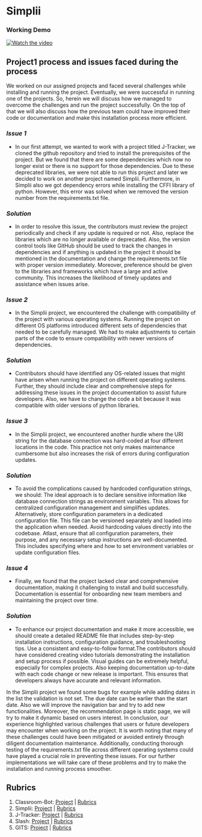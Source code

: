 # Simplii

### Working Demo
[![Watch the video](https://img.youtube.com/vi/XECpwY_PQx8/0.jpg)](https://youtu.be/XECpwY_PQx8)

## Project1 process and issues faced during the process
We worked on our assigned projects and faced several challenges while installing and running the project. Eventually, we were successful in running one of the projects. So, herein we will discuss how we managed to overcome the challenges and run the project successfully. On the top of that we will also discuss how the previous team could have improved their code or documentation and make this installation process more efficient.


### *Issue 1*
- In our first attempt, we wanted to work with a project titled J-Tracker, we cloned the github repository and tried to install the prerequisites of the project. But we found that there are some dependencies which now no longer exist or there is no support for those dependencies. Due to these deprecated libraries, we were not able to run this project and later we decided to work on another project named Simplii. Furthermore, in Simplii also we got dependency errors while installing the CFFI library of python. However, this error was solved when we removed the version number from the requirements.txt file.

### *Solution*
- In order to resolve this issue, the contributors must review the project periodically and check if any update is required or not. Also, replace the libraries which are no longer available or deprecated.
Also, the version control tools like GitHub should be used to track the changes in dependencies and if anything is updated in the project it should be mentioned in the documentation and change the requirements.txt file with proper version immediately. 
Moreover, preference should be given to the libraries and frameworks which have a large and active community. This increases the likelihood of timely updates and assistance when issues arise.

### *Issue 2*
- In the Simplii project, we encountered the challenge with compatibility of the project with various operating systems. Running the project on different OS platforms introduced different sets of dependencies that needed to be carefully managed. We had to make adjustments to certain parts of the code to ensure compatibility with newer versions of dependencies.

### *Solution*
- Contributors should have identified any OS-related issues that might have arisen when running the project on different operating systems. Further, they should include clear and comprehensive steps for addressing these issues in the project documentation to assist future developers. Also, we have to change the code a bit because it was compatible with older versions of python libraries.

### *Issue 3*
- In the Simplii project, we encountered another hurdle where the URI string for the database connection was hard-coded at four different locations in the code. This practice not only makes maintenance cumbersome but also increases the risk of errors during configuration updates.

### *Solution*
- To avoid the complications caused by hardcoded configuration strings, we should:
The ideal approach is to declare sensitive information like database connection strings as environment variables. This allows for centralized configuration management and simplifies updates. Alternatively, store configuration parameters in a dedicated configuration file. This file can be versioned separately and loaded into the application when needed. Avoid hardcoding values directly into the codebase. Atlast, ensure that all configuration parameters, their purpose, and any necessary setup instructions are well-documented. This includes specifying where and how to set environment variables or update configuration files.

### *Issue 4* 
- Finally, we found that the project lacked clear and comprehensive documentation, making it challenging to install and build successfully. Documentation is essential for onboarding new team members and maintaining the project over time.

### *Solution*
- To enhance our project documentation and make it more accessible, we should create a detailed README file that includes step-by-step installation instructions, configuration guidance, and troubleshooting tips. Use a consistent and easy-to-follow format.The contributors should have considered creating video tutorials demonstrating the installation and setup process if possible. Visual guides can be extremely helpful, especially for complex projects.
Also keeping documentation up-to-date with each code change or new release is important. This ensures that developers always have accurate and relevant information.

In the Simplii project we found some bugs for example while adding dates in the list the validation is not set. The due date can be earlier than the start date. Also we will improve the navigation bar and try to add new functionalities. Moreover, the recommendation page is static page, we will try to make it dynamic based on users interest. In conclusion, our experience highlighted various challenges that users or future developers may encounter when working on the project. It is worth noting that many of these challenges could have been mitigated or avoided entirely through diligent documentation maintenance. Additionally, conducting thorough testing of the requirements.txt file across different operating systems could have played a crucial role in preventing these issues. For our further implementations we will take care of these problems and try to make the installation and running process smoother.


## Rubrics

1. Classroom-Bot: [Project](https://github.com/tanay105/Classroom-Bot) | [Rubrics](https://github.com/nisarg210/G58_Project_SE_510/blob/main/proj1/ClassroomBot.md)
2. Simplii: [Project](https://github.com/atharva1996/Simplii) | [Rubrics](https://github.com/nisarg210/G58_Project_SE_510/blob/main/proj1/SimpliiRubrics.md)
3. J-Tracker: [Project](https://github.com/kingan1/application-tracking-system) | [Rubrics](https://github.com/nisarg210/G58_Project_SE_510/blob/main/proj1/ATS.md)
4. Slash: [Project](https://github.com/rohan22shah/slash-phase3) | [Rubrics](https://github.com/nisarg210/G58_Project_SE_510/blob/main/proj1/Slash.md)
5. GITS: [Project](https://github.com/bhavesh242/GITS) | [Rubrics](https://github.com/nisarg210/G58_Project_SE_510/blob/main/proj1/GITS_SIMPLIFIED.md)